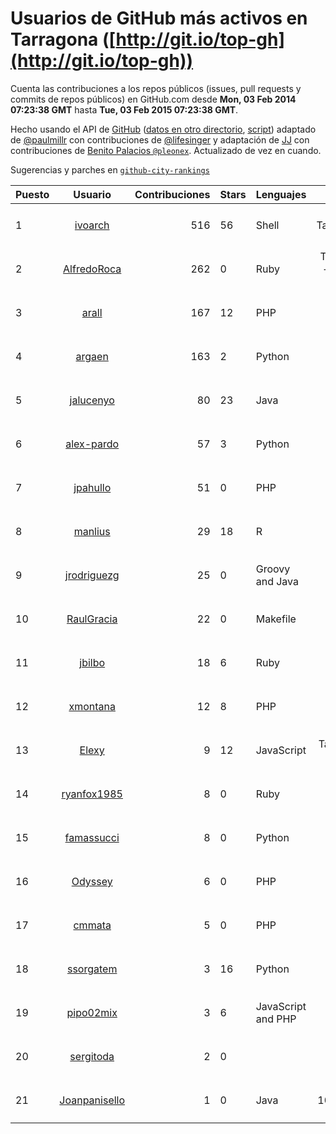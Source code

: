 # Usuarios de GitHub más activos en Tarragona ([http://git.io/top-gh](http://git.io/top-gh))



  Cuenta las contribuciones a los repos públicos (issues, pull requests y commits de repos públicos) en GitHub.com desde  **Mon, 03 Feb 2014 07:23:38 GMT** hasta **Tue, 03 Feb 2015 07:23:38 GMT**.

  Hecho usando el API de [GitHub](http://github.com) ([datos en otro directorio](https://github.com/JJ/top-github-users-data/tree/master/data), [script](https://github.com/JJ/top-github-users)) adaptado de [@paulmillr](https://github.com/paulmillr) con contribuciones de [@lifesinger](https://github.com/lifesinger) y adaptación de [JJ](http://jj.github.io) con contribuciones de [Benito Palacios `@pleonex`](http://github.com/pleonex). Actualizado de vez en cuando. 

  Sugerencias y parches en [`github-city-rankings`](http://github.com/JJ/github-city-rankings)


| Puesto   |      Usuario      |  Contribuciones | Stars | Lenguajes   |      Lugar      |  Avatar |
|----------|:-----------------:|----------------:|-------|-------------|:---------------:|---------|
| 1 | [ivoarch](https://github.com/ivoarch) | 516 | 56 | Shell | Tarragona/Spain | <img src='https://avatars0.githubusercontent.com/u/677124?v=3&s=64' width='64' height='64' title='Ivaylo Kuzev'> |
| 2 | [AlfredoRoca](https://github.com/AlfredoRoca) | 262 | 0 | Ruby | Torredembarra - Tarragona - Spain | <img src='https://avatars1.githubusercontent.com/u/8455554?v=3&s=64' width='64' height='64' title='Alfredo Roca'> |
| 3 | [arall](https://github.com/arall) | 167 | 12 | PHP | Tarragona, Spain | <img src='https://avatars1.githubusercontent.com/u/1453137?v=3&s=64' width='64' height='64' title='Gerard Arall'> |
| 4 | [argaen](https://github.com/argaen) | 163 | 2 | Python | Tarragona, Spain | <img src='https://avatars2.githubusercontent.com/u/3578154?v=3&s=64' width='64' height='64' title='Manu'> |
| 5 | [jalucenyo](https://github.com/jalucenyo) | 80 | 23 | Java | Spain - Tarragona | <img src='https://avatars2.githubusercontent.com/u/1618926?v=3&s=64' width='64' height='64' title='Jose Antonio Luceño Castilla'> |
| 6 | [alex-pardo](https://github.com/alex-pardo) | 57 | 3 | Python | Tarragona | <img src='https://avatars3.githubusercontent.com/u/2378470?v=3&s=64' width='64' height='64' title='Alex Pardo'> |
| 7 | [jpahullo](https://github.com/jpahullo) | 51 | 0 | PHP | Tarragona | <img src='https://avatars0.githubusercontent.com/u/2048296?v=3&s=64' width='64' height='64' title='Jordi Pujol-Ahulló'> |
| 8 | [manlius](https://github.com/manlius) | 29 | 18 | R | Tarragona (Catalunya, Spain) | <img src='https://avatars2.githubusercontent.com/u/5968066?v=3&s=64' width='64' height='64' title='Manlio De Domenico'> |
| 9 | [jrodriguezg](https://github.com/jrodriguezg) | 25 | 0 | Groovy and Java | Tarragona, Spain | <img src='https://avatars2.githubusercontent.com/u/3486118?v=3&s=64' width='64' height='64' title='Juan Manuel Rodriguez Garcia'> |
| 10 | [RaulGracia](https://github.com/RaulGracia) | 22 | 0 | Makefile | Tarragona | <img src='https://avatars0.githubusercontent.com/u/717112?v=3&s=64' width='64' height='64' title='Raúl'> |
| 11 | [jbilbo](https://github.com/jbilbo) | 18 | 6 | Ruby | Tarragona | <img src='https://avatars1.githubusercontent.com/u/111434?v=3&s=64' width='64' height='64' title='Jonathan Hernandez'> |
| 12 | [xmontana](https://github.com/xmontana) | 12 | 8 | PHP | Tarragona | <img src='https://avatars1.githubusercontent.com/u/650776?v=3&s=64' width='64' height='64' title='Xavier Montaña Carreras'> |
| 13 | [Elexy](https://github.com/Elexy) | 9 | 12 | JavaScript | Tarragona area, Spain | <img src='https://avatars1.githubusercontent.com/u/439063?v=3&s=64' width='64' height='64' title='Alex Knol'> |
| 14 | [ryanfox1985](https://github.com/ryanfox1985) | 8 | 0 | Ruby | Tarragona, Spain | <img src='https://avatars1.githubusercontent.com/u/1152728?v=3&s=64' width='64' height='64' title='Guillermo Guerrero Ibarra'> |
| 15 | [famassucci](https://github.com/famassucci) | 8 | 0 | Python | Tarragona, Spain | <img src='https://avatars1.githubusercontent.com/u/10206939?v=3&s=64' width='64' height='64' title='Francesco Alessandro Massucci'> |
| 16 | [Odyssey](https://github.com/Odyssey) | 6 | 0 | PHP | Tarragona (Spain) | <img src='https://avatars1.githubusercontent.com/u/281456?v=3&s=64' width='64' height='64' title=''> |
| 17 | [cmmata](https://github.com/cmmata) | 5 | 0 | PHP | Tarragona | <img src='https://avatars2.githubusercontent.com/u/4223148?v=3&s=64' width='64' height='64' title='Carles Mata'> |
| 18 | [ssorgatem](https://github.com/ssorgatem) | 3 | 16 | Python | Tarragona | <img src='https://avatars1.githubusercontent.com/u/108138?v=3&s=64' width='64' height='64' title='Adrià Cereto Massagué'> |
| 19 | [pipo02mix](https://github.com/pipo02mix) | 3 | 6 | JavaScript and PHP | Tarragona | <img src='https://avatars1.githubusercontent.com/u/892157?v=3&s=64' width='64' height='64' title='Fernando Ripoll'> |
| 20 | [sergitoda](https://github.com/sergitoda) | 2 | 0 |  | URV - Tarragona | <img src='https://avatars1.githubusercontent.com/u/4570774?v=3&s=64' width='64' height='64' title='Sergi Toda'> |
| 21 | [Joanpanisello](https://github.com/Joanpanisello) | 1 | 0 | Java | N-340 Km 1091, Camarles (Tarragona) | <img src='https://avatars2.githubusercontent.com/u/5502417?v=3&s=64' width='64' height='64' title='Joan'> |

